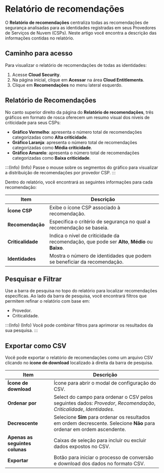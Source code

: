 # Relatório de recomendações

O **Relatório de recomendações** centraliza todas as recomendações de segurança analisadas para as identidades registradas em seus Provedores de Serviços de Nuvem (CSPs). Neste artigo você encontra a descrição das informações contidas no relatório.

## Caminho para acesso

Para visualizar o relatório de recomendações de todas as identidades:

1. Acesse **Cloud Security**.
2. Na página inicial, clique em **Acessar** na área **Cloud Entitlements**.
3. Clique em **Recomendações** no menu lateral esquerdo.

## Relatório de Recomendações

No canto superior direito da página do **Relatório de recomendações**, três gráficos em formato de rosca oferecem um resumo visual dos níveis de criticidade para seus CSPs:

- **Gráfico Vermelho**: apresenta o número total de recomendações categorizadas como **Alta criticidade**.
- **Gráfico Laranja**: apresenta o número total de recomendações categorizadas como **Média criticidade**.
- **Gráfico Amarelo**: apresenta o número total de recomendações categorizadas como **Baixa criticidade**.

:::(Info) (Info)
Passe o mouse sobre os segmentos do gráfico para visualizar a distribuição de recomendações por provedor CSP.
:::

Dentro do relatório, você encontrará as seguintes informações para cada recomendação:

| **Item** | **Descrição** |
| --- | --- |
| **Ícone CSP** | Exibe o ícone CSP associado à recomendação. |
| **Recomendação** | Especifica o critério de segurança no qual a recomendação se baseia. |
| **Criticalidade** | Indica o nível de criticidade da recomendação, que pode ser **Alto**, **Médio** ou **Baixo**. |
| **Identidades** | Mostra o número de identidades que podem se beneficiar da recomendação. |

## Pesquisar e Filtrar

Use a barra de pesquisa no topo do relatório para localizar recomendações específicas. Ao lado da barra de pesquisa, você encontrará filtros que permitem refinar o relatório com base em:

- Provedor.
- Criticalidade.

:::(Info) (Info)
Você pode combinar filtros para aprimorar os resultados da sua pesquisa.
:::

## Exportar como CSV

Você pode exportar o relatório de recomendações como um arquivo CSV clicando no **ícone de download** localizado à direita da barra de pesquisa.

| **Item** | **Descrição** |
| --- | --- |
| **Ícone de download** | Ícone para abrir o modal de configuração do CSV. |
| **Ordenar por** | Select do campo para ordenar o CSV pelos seguintes dados: *Provedor*, *Recomendação*, *Criticalidade*, *Identidades*. |
| **Decrescente** | Selecione **Sim** para ordenar os resultados em ordem decrescente. Selecione **Não** para ordenar em ordem ascendente. |
| **Apenas as seguintes colunas** | Caixas de seleção para incluir ou excluir dados expostos no CSV. |
| **Exportar** | Botão para iniciar o processo de conversão e download dos dados no formato CSV. |